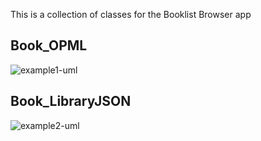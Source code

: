 This is a collection of classes for the Booklist Browser app

## Book_OPML

![example1-uml](http://www.plantuml.com/plantuml/proxy?cache=no&src=https://raw.githubusercontent.com/andysylvester/federated-bookshelves/master/class-diagrams/example_uml_book_opml.iuml)

## Book_LibraryJSON

![example2-uml](http://www.plantuml.com/plantuml/proxy?cache=no&src=https://raw.githubusercontent.com/andysylvester/federated-bookshelves/master/class-diagrams/example_uml_book_LibraryJSON.iuml)
